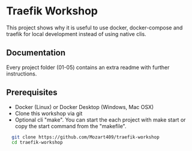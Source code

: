 # Traefik Workshop

This project shows why it is useful to use docker, docker-compose and traefik for local development instead of using native clis.

## Documentation

Every project folder (01-05) contains an extra readme with further instructions.

## Prerequisites

- Docker (Linux) or Docker Desktop (Windows, Mac OSX)
- Clone this workshop via git
- Optional cli "make". You can start the each project with make start or copy the start command from the "makefile".

```bash
  git clone https://github.com/Mozart409/traefik-workshop
  cd traefik-workshop
```

